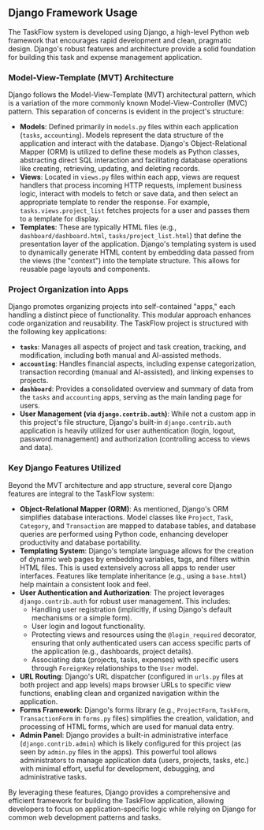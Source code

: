 ## Django Framework Usage

The TaskFlow system is developed using Django, a high-level Python web framework that encourages rapid development and clean, pragmatic design. Django's robust features and architecture provide a solid foundation for building this task and expense management application.

### Model-View-Template (MVT) Architecture

Django follows the Model-View-Template (MVT) architectural pattern, which is a variation of the more commonly known Model-View-Controller (MVC) pattern. This separation of concerns is evident in the project's structure:

*   **Models**: Defined primarily in `models.py` files within each application (`tasks`, `accounting`). Models represent the data structure of the application and interact with the database. Django's Object-Relational Mapper (ORM) is utilized to define these models as Python classes, abstracting direct SQL interaction and facilitating database operations like creating, retrieving, updating, and deleting records.
*   **Views**: Located in `views.py` files within each app, views are request handlers that process incoming HTTP requests, implement business logic, interact with models to fetch or save data, and then select an appropriate template to render the response. For example, `tasks.views.project_list` fetches projects for a user and passes them to a template for display.
*   **Templates**: These are typically HTML files (e.g., `dashboard/dashboard.html`, `tasks/project_list.html`) that define the presentation layer of the application. Django's templating system is used to dynamically generate HTML content by embedding data passed from the views (the "context") into the template structure. This allows for reusable page layouts and components.

### Project Organization into Apps

Django promotes organizing projects into self-contained "apps," each handling a distinct piece of functionality. This modular approach enhances code organization and reusability. The TaskFlow project is structured with the following key applications:

*   **`tasks`**: Manages all aspects of project and task creation, tracking, and modification, including both manual and AI-assisted methods.
*   **`accounting`**: Handles financial aspects, including expense categorization, transaction recording (manual and AI-assisted), and linking expenses to projects.
*   **`dashboard`**: Provides a consolidated overview and summary of data from the `tasks` and `accounting` apps, serving as the main landing page for users.
*   **User Management (via `django.contrib.auth`)**: While not a custom app in this project's file structure, Django's built-in `django.contrib.auth` application is heavily utilized for user authentication (login, logout, password management) and authorization (controlling access to views and data).

### Key Django Features Utilized

Beyond the MVT architecture and app structure, several core Django features are integral to the TaskFlow system:

*   **Object-Relational Mapper (ORM)**: As mentioned, Django's ORM simplifies database interactions. Model classes like `Project`, `Task`, `Category`, and `Transaction` are mapped to database tables, and database queries are performed using Python code, enhancing developer productivity and database portability.
*   **Templating System**: Django's template language allows for the creation of dynamic web pages by embedding variables, tags, and filters within HTML files. This is used extensively across all apps to render user interfaces. Features like template inheritance (e.g., using a `base.html`) help maintain a consistent look and feel.
*   **User Authentication and Authorization**: The project leverages `django.contrib.auth` for robust user management. This includes:
    *   Handling user registration (implicitly, if using Django's default mechanisms or a simple form).
    *   User login and logout functionality.
    *   Protecting views and resources using the `@login_required` decorator, ensuring that only authenticated users can access specific parts of the application (e.g., dashboards, project details).
    *   Associating data (projects, tasks, expenses) with specific users through `ForeignKey` relationships to the `User` model.
*   **URL Routing**: Django's URL dispatcher (configured in `urls.py` files at both project and app levels) maps browser URLs to specific view functions, enabling clean and organized navigation within the application.
*   **Forms Framework**: Django's forms library (e.g., `ProjectForm`, `TaskForm`, `TransactionForm` in `forms.py` files) simplifies the creation, validation, and processing of HTML forms, which are used for manual data entry.
*   **Admin Panel**: Django provides a built-in administrative interface (`django.contrib.admin`) which is likely configured for this project (as seen by `admin.py` files in the apps). This powerful tool allows administrators to manage application data (users, projects, tasks, etc.) with minimal effort, useful for development, debugging, and administrative tasks.

By leveraging these features, Django provides a comprehensive and efficient framework for building the TaskFlow application, allowing developers to focus on application-specific logic while relying on Django for common web development patterns and tasks.
